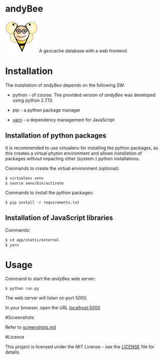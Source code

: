 # andyBee

![andiBee](app/static/images/andyBee.png)
A geocache database with a web frontend

# Installation

The installation of *andyBee* depends on the following SW:

- python - of course. The provided version of *andyBee* was developed using python 2.7.13.

- pip - a python package manager

- [yarn](https://yarnpkg.com/lang/en/) - a dependency management for JavaScript

## Installation of python packages

It is recommended to use virtualenv for installing the python packages, as this creates a virtual phyton environment and allows installation of packages without impacting other (system-) python installations. 

Commands to create the virtual environment (optional):

    $ virtualenv venv
    $ source venv/bin/activate

Commands to install the python packages:

    $ pip install -r requirements.txt

## Installation of JavaScript libraries

Commands:

    $ cd app/static/external
    $ yarn

# Usage

Command to start the *andyBee* web server:

    $ python run.py

The web server will listen on port 5000. 

In your browser, open the URL [localhost:5000](http://localhost:5000/)

#Screenshots

Refer to [screenshots.md](doc/screenshots.md)

#Licence

This project is licensed under the MIT License - see the [LICENSE](LICENSE) file for details.